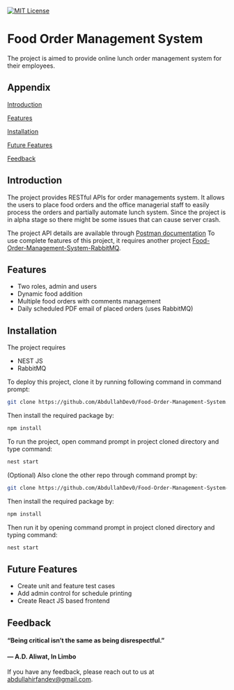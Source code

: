 [![MIT License](https://img.shields.io/badge/License-MIT-green.svg)](https://choosealicense.com/licenses/mit/)


# Food Order Management System

The project is aimed to provide online lunch order management system for their employees.


## Appendix

[Introduction](https://github.com/AbdullahDev0/Food-Order-Management-System/edit/main/README.md#introduction)

[Features](https://github.com/AbdullahDev0/Food-Order-Management-System/edit/main/README.md#features)

[Installation](https://github.com/AbdullahDev0/Food-Order-Management-System/edit/main/README.md#installation)

[Future Features](https://github.com/AbdullahDev0/Food-Order-Management-System/edit/main/README.md#future-features)

[Feedback](https://github.com/AbdullahDev0/Food-Order-Management-System/edit/main/README.md#feedback)




## Introduction
The project provides RESTful APIs for order managements system.
It allows the users to place food orders and the office managerial
staff to easily process the orders and partially automate lunch
system. Since the project is in alpha stage so there might be some issues
that can cause server crash.

The project API details are available through [Postman
documentation](https://documenter.getpostman.com/view/19499937/2s7YfR7sw6) To use complete features of this project, it requires
another project [Food-Order-Management-System-RabbitMQ](https://github.com/AbdullahDev0/Food-Order-Management-System-RabbitMQ).


## Features

- Two roles, admin and users
- Dynamic food addition
- Multiple food orders with comments management
- Daily scheduled PDF email of placed orders (uses RabbitMQ)
## Installation

The project requires

- NEST JS
- RabbitMQ

To deploy this project, clone it by running following command in command prompt:

```bash
git clone https://github.com/AbdullahDev0/Food-Order-Management-System.git
```

Then install the required package by:

```bash
npm install
```    

To run the project, open command prompt in project cloned directory and type command:

```bash
nest start
```    

(Optional) Also clone the other repo through command prompt by:

```bash
git clone https://github.com/AbdullahDev0/Food-Order-Management-System-RabbitMQ.git
```

Then install the required package by:

```bash
npm install
```    
Then run it by opening command prompt in project cloned directory and typing command:

```bash
nest start
```  
## Future Features

- Create unit and feature test cases
- Add admin control for schedule printing
- Create React JS based frontend
## Feedback
#### “Being critical isn’t the same as being disrespectful.”

#### ― A.D. Aliwat, In Limbo

If you have any feedback, please reach out to us at abdullahirfandev@gmail.com.